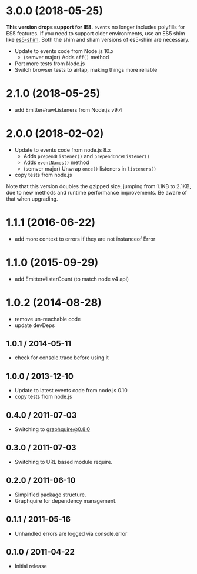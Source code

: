 # 3.0.0 (2018-05-25)

**This version drops support for IE8.** `events` no longer includes polyfills
for ES5 features. If you need to support older environments, use an ES5 shim
like [es5-shim](https://npmjs.com/package/es5-shim). Both the shim and sham
versions of es5-shim are necessary.

- Update to events code from Node.js 10.x
  - (semver major) Adds `off()` method
- Port more tests from Node.js
- Switch browser tests to airtap, making things more reliable

# 2.1.0 (2018-05-25)

- add Emitter#rawListeners from Node.js v9.4

# 2.0.0 (2018-02-02)

- Update to events code from node.js 8.x
  - Adds `prependListener()` and `prependOnceListener()`
  - Adds `eventNames()` method
  - (semver major) Unwrap `once()` listeners in `listeners()`
- copy tests from node.js

Note that this version doubles the gzipped size, jumping from 1.1KB to 2.1KB,
due to new methods and runtime performance improvements. Be aware of that when
upgrading.

# 1.1.1 (2016-06-22)

- add more context to errors if they are not instanceof Error

# 1.1.0 (2015-09-29)

- add Emitter#listerCount (to match node v4 api)

# 1.0.2 (2014-08-28)

- remove un-reachable code
- update devDeps

## 1.0.1 / 2014-05-11

- check for console.trace before using it

## 1.0.0 / 2013-12-10

- Update to latest events code from node.js 0.10
- copy tests from node.js

## 0.4.0 / 2011-07-03

- Switching to graphquire@0.8.0

## 0.3.0 / 2011-07-03

- Switching to URL based module require.

## 0.2.0 / 2011-06-10

- Simplified package structure.
- Graphquire for dependency management.

## 0.1.1 / 2011-05-16

- Unhandled errors are logged via console.error

## 0.1.0 / 2011-04-22

- Initial release
